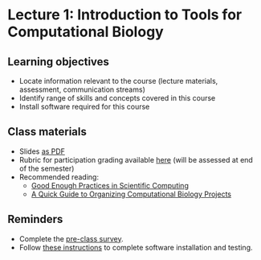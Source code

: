 # Lecture 1: Introduction to Tools for Computational Biology

## Learning objectives

- Locate information relevant to the course (lecture materials, assessment, communication streams)
- Identify range of skills and concepts covered in this course
- Install software required for this course

## Class materials

- Slides [as PDF](lecture01_slides.pdf)
- Rubric for participation grading available [here](participation_rubric.md) (will be assessed at end of the semester)
- Recommended reading:
  - [Good Enough Practices in Scientific Computing](https://journals.plos.org/ploscompbiol/article?id=10.1371/journal.pcbi.1005510)
  - [A Quick Guide to Organizing Computational Biology Projects](https://journals.plos.org/ploscompbiol/article?id=10.1371/journal.pcbi.1000424)

## Reminders

- Complete the [pre-class survey](https://docs.google.com/forms/d/e/1FAIpQLSduC2isWymIuXkZ5086TnpVnqfQ1VXVmFSuFvbqgCGePa2ibA/viewform?usp=sf_link).
- Follow [these instructions](../../software/README.md) to complete software installation and testing.
